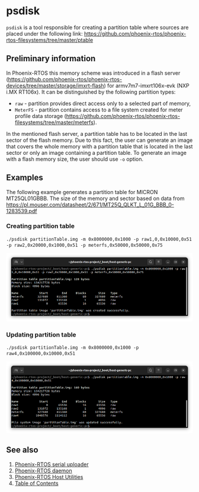 # psdisk

`psdisk` is a tool responsible for creating a partition table where sources are placed under the following link:
<https://github.com/phoenix-rtos/phoenix-rtos-filesystems/tree/master/ptable>

## Preliminary information

In Phoenix-RTOS this memory scheme was introduced in a flash server
(<https://github.com/phoenix-rtos/phoenix-rtos-devices/tree/master/storage/imxrt-flash>) for armv7m7-imxrt106x-evk
(NXP i.MX RT106x). It can be distinguished by the following partition types:

- `raw` - partition provides direct access only to a selected part of memory,
- `MeterFS` - partition contains access to a file system created for meter profile data storage
(<https://github.com/phoenix-rtos/phoenix-rtos-filesystems/tree/master/meterfs>).

In the mentioned flash server, a partition table has to be located in the last sector of the flash memory. Due to this
fact, the user can generate an image that covers the whole memory with a partition table that is located in the last
sector or only an image containing a partition table.
To generate an image with a flash memory size, the user should use `-o` option.

## Examples

The following example generates a partition table for MICRON MT25QL01GBBB. The size of the memory and sector based on
data from <https://pl.mouser.com/datasheet/2/671/MT25Q_QLKT_L_01G_BBB_0-1283539.pdf>

### Creating partition table

```text
./psdisk partitionTable.img -m 0x8000000,0x1000 -p raw1,0,0x10000,0x51 -p raw2,0x20000,0x1000,0x51 -p meterfs,0x50000,0x50000,0x75
```

![Image](_images/psdisk_ex1.png)

### Updating partition table

```text
./psdisk partitionTable.img -m 0x8000000,0x1000 -p raw4,0x100000,0x10000,0x51
```

![Image](_images/psdisk_ex2.png)

## See also

1. [Phoenix-RTOS serial uploader](psu.md)
2. [Phoenix-RTOS daemon](phoenixd.md)
3. [Phoenix-RTOS Host Utilities](README.md)
4. [Table of Contents](../README.md)

